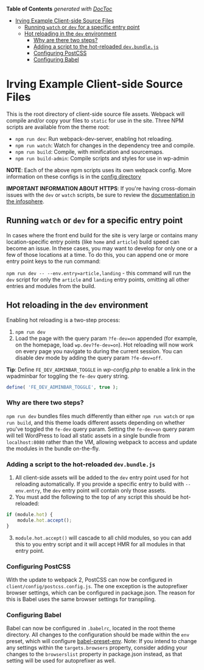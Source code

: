 <!-- START doctoc generated TOC please keep comment here to allow auto update -->
<!-- DON'T EDIT THIS SECTION, INSTEAD RE-RUN doctoc TO UPDATE -->
**Table of Contents**  *generated with [DocToc](https://github.com/thlorenz/doctoc)*

- [Irving Example Client-side Source Files](#irving-example-client-side-source-files)
  - [Running `watch` or `dev` for a specific entry point](#running-watch-or-dev-for-a-specific-entry-point)
  - [Hot reloading in the `dev` environment](#hot-reloading-in-the-dev-environment)
    - [Why are there two steps?](#why-are-there-two-steps)
    - [Adding a script to the hot-reloaded `dev.bundle.js`](#adding-a-script-to-the-hot-reloaded-devbundlejs)
    - [Configuring PostCSS](#configuring-postcss)
    - [Configuring Babel](#configuring-babel)

<!-- END doctoc generated TOC please keep comment here to allow auto update -->

# Irving Example Client-side Source Files

This is the root directory of client-side source file assets. Webpack will compile and/or copy your files to `static` for use in the site. Three NPM scripts are available from the theme root:

* `npm run dev`: Run webpack-dev-server, enabling hot reloading.
* `npm run watch`: Watch for changes in the dependency tree and compile.
* `npm run build`: Compile, with minification and sourcemaps.
* `npm run build-admin`: Compile scripts and styles for use in wp-admin

**NOTE**: Each of the above npm scripts uses its own webpack config. More information on these configs is in the [config directory](client/config/README.md)

**IMPORTANT INFORMATION ABOUT HTTPS**: If you're having cross-domain issues with the `dev` or `watch` scripts, be sure to review the [documentation in the infosphere](https://infosphere.alley.ws/production/local-development/https-with-webpack.html).

## Running `watch` or `dev` for a specific entry point

In cases where the front end build for the site is very large or contains many location-specific entry points (like `home` and `article`) build speed can become an issue. In these cases, you may want to develop for only one or a few of those locations at a time. To do this, you can append one or more entry point keys to the run command:

`npm run dev -- --env.entry=article,landing` - this command will run the `dev` script for only the `article` and `landing` entry points, omitting all other entries and modules from the build.

## Hot reloading in the `dev` environment

Enabling hot reloading is a two-step process:

1. `npm run dev`
2. Load the page with the query param `?fe-dev=on` appended (for example, on the homepage, load `wp.dev?fe-dev=on`). Hot reloading will now work on every page you navigate to during the current session. You can disable dev mode by adding the query param `?fe-dev=off`.

**Tip**: Define `FE_DEV_ADMINBAR_TOGGLE` in _wp-config.php_ to enable a link in the wpadminbar for toggling the `fe-dev` query string.

```php
define( 'FE_DEV_ADMINBAR_TOGGLE', true );
```

### Why are there two steps?

`npm run dev` bundles files much differently than either `npm run watch` or `npm run build`, and this theme loads different assets depending on whether you've toggled the `fe-dev` query param. Setting the `fe-dev=on` query param will tell WordPress to load all static assets in a single bundle from `localhost:8080` rather than the VM, allowing webpack to access and update the modules in the bundle on-the-fly.

### Adding a script to the hot-reloaded `dev.bundle.js`

1. All client-side assets will be added to the `dev` entry point used for hot reloading automatically. If you provide a specific entry to build with `--env.entry`, the `dev` entry point will contain only those assets.
2. You must add the following to the top of any script this should be hot-reloaded:
```js
if (module.hot) {
	module.hot.accept();
}
```
3. `module.hot.accept()` will cascade to all child modules, so you can add this to you entry script and it will accept HMR for all modules in that entry point.

### Configuring PostCSS

With the update to webpack 2, PostCSS can now be configured in `client/config/postcss.config.js`. The one exception is the autoprefixer browser settings, which can be configured in package.json. The reason for this is Babel uses the same browser settings for transpiling.

### Configuring Babel

Babel can now be configured in `.babelrc`, located in the root theme directory. All changes to the configuration should be made within the `env` preset, which will configure [babel-preset-env](https://github.com/babel/babel-preset-env). Note: If you intend to change any settings within the `targets.browsers` property, consider adding your changes to the `browserslist` property in package.json instead, as that setting will be used for autoprefixer as well.
